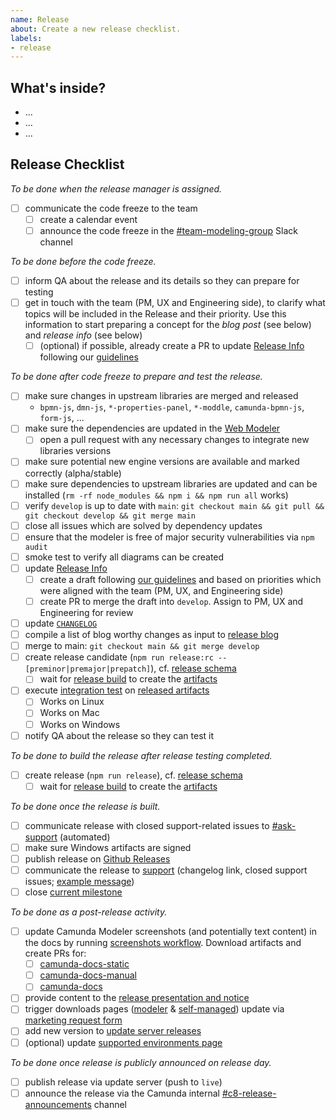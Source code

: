 ```yaml
---
name: Release
about: Create a new release checklist.
labels:
- release
---
```


## What's inside?

<!-- link changelog, version range (i.e. [`v4.9.0...develop`](https://github.com/camunda/camunda-modeler/compare/v4.9.0...develop)), [milestoned tasks](https://tasks.bpmn.io/board/?c=%21Inbox%2C%21Done&s=milestone%3A%22M77%22) -->

<!-- ensure that a list of changes is provided to make testing easier -->

* ...
* ...
* ...

## Release Checklist

_To be done when the release manager is assigned._

* [ ] communicate the code freeze to the team
  * [ ] create a calendar event
  * [ ] announce the code freeze in the [#team-modeling-group](https://camunda.slack.com/archives/C032H77434N) Slack channel

_To be done before the code freeze._

* [ ] inform QA about the release and its details so they can prepare for testing
* [ ] get in touch with the team (PM, UX and Engineering side), to clarify what topics will be included in the Release and their priority. Use this information to start preparing a concept for the _blog post_ (see below) and _release info_ (see below)
  * [ ] (optional) if possible, already create a PR to update [Release Info](https://github.com/camunda/camunda-modeler/blob/develop/client/src/plugins/version-info/ReleaseInfo.js) following our [guidelines](https://github.com/bpmn-io/internal-docs/blob/main/releases/modeler/CAMUNDA_MODELER.md#whats-new-communication)

_To be done after code freeze to prepare and test the release._

* [ ] make sure changes in upstream libraries are merged and released
  * `bpmn-js`, `dmn-js`, `*-properties-panel`, `*-moddle`, `camunda-bpmn-js`, `form-js`, ...
* [ ] make sure the dependencies are updated in the [Web Modeler](https://github.com/camunda/web-modeler/)
  * [ ] open a pull request with any necessary changes to integrate new libraries versions
* [ ] make sure potential new engine versions are available and marked correctly (alpha/stable)
* [ ] make sure dependencies to upstream libraries are updated and can be installed (`rm -rf node_modules && npm i && npm run all` works)
* [ ] verify `develop` is up to date with `main`: `git checkout main && git pull && git checkout develop && git merge main`
* [ ] close all issues which are solved by dependency updates
* [ ] ensure that the modeler is free of major security vulnerabilities via `npm audit`
* [ ] smoke test to verify all diagrams can be created
* [ ] update [Release Info](https://github.com/camunda/camunda-modeler/blob/develop/client/src/plugins/version-info/ReleaseInfo.js)
  * [ ] create a draft following [our guidelines](https://github.com/bpmn-io/internal-docs/blob/main/releases/modeler/CAMUNDA_MODELER.md#whats-new-communication) and based on priorities which were aligned with the team (PM, UX, and Engineering side)
  * [ ] create PR to merge the draft into `develop`. Assign to PM, UX and Engineering for review
* [ ] update [`CHANGELOG`](https://github.com/camunda/camunda-modeler/blob/develop/CHANGELOG.md)
* [ ] compile a list of blog worthy changes as input to [release blog](https://confluence.camunda.com/pages/viewpage.action?pageId=178590449)
* [ ] merge to main: `git checkout main && git merge develop`
* [ ] create release candidate (`npm run release:rc -- [preminor|premajor|prepatch]`), cf. [release schema](https://github.com/bpmn-io/internal-docs/blob/main/releases/RELEASE_SCHEMA.md)
  * [ ] wait for [release build](https://github.com/camunda/camunda-modeler/actions/workflows/RELEASE.yml) to create the [artifacts](https://github.com/camunda/camunda-modeler/releases)
* [ ] execute [integration test](https://github.com/camunda/camunda-modeler/blob/main/docs/.project/INTEGRATION_TEST.md) on [released artifacts](https://github.com/camunda/camunda-modeler/releases)
  * [ ] Works on Linux
  * [ ] Works on Mac
  * [ ] Works on Windows
* [ ] notify QA about the release so they can test it

_To be done to build the release after release testing completed._

* [ ] create release (`npm run release`), cf. [release schema](https://github.com/bpmn-io/internal-docs/blob/main/releases/RELEASE_SCHEMA.md)
  * [ ] wait for [release build](https://github.com/camunda/camunda-modeler/actions/workflows/RELEASE.yml) to create the [artifacts](https://github.com/camunda/camunda-modeler/releases)

_To be done once the release is built._

* [ ] communicate release with closed support-related issues to [#ask-support](https://camunda.slack.com/archives/CHAC0L80M) (automated)
* [ ] make sure Windows artifacts are signed
* [ ] publish release on [Github Releases](https://github.com/camunda/camunda-modeler/releases)
* [ ] communicate the release to [support](https://app.slack.com/client/T0PM0P1SA/CHAC0L80M) (changelog link, closed support issues; [example message](https://camunda.slack.com/archives/CHAC0L80M/p1733480373630349))
* [ ] close [current milestone](https://github.com/camunda/camunda-modeler/milestones)

_To be done as a post-release activity._

* [ ] update Camunda Modeler screenshots (and potentially text content) in the docs by running [screenshots workflow](https://github.com/camunda/camunda-docs-modeler-screenshots/actions/workflows/CREATE_SCREENSHOTS.yml). Download artifacts and create PRs for:
  * [ ] [camunda-docs-static](https://github.com/camunda/camunda-docs-static)
  * [ ] [camunda-docs-manual](https://github.com/camunda/camunda-docs-manual)
  * [ ] [camunda-docs](https://github.com/camunda/camunda-docs)
* [ ] provide content to the [release presentation and notice](https://confluence.camunda.com/x/Uq-gBQ#ReleasePresentationProcess-OrganisingtheReleasePresentation)
* [ ] trigger downloads pages ([modeler](https://camunda.com/download/modeler/) & [self-managed](https://camunda.com/download/self-managed/)) update via [marketing request form](https://confluence.camunda.com/x/rTGSBg)
* [ ] add new version to [update server releases](https://github.com/camunda/camunda-modeler-update-server/blob/main/releases.json)
* [ ] (optional) update [supported environments page](https://docs.camunda.io/docs/reference/supported-environments/)

_To be done once release is publicly announced on release day._

* [ ] publish release via update server (push to `live`)
* [ ] announce the release via the Camunda internal [#c8-release-announcements](https://camunda.slack.com/archives/C03NFMH4KC6) channel
